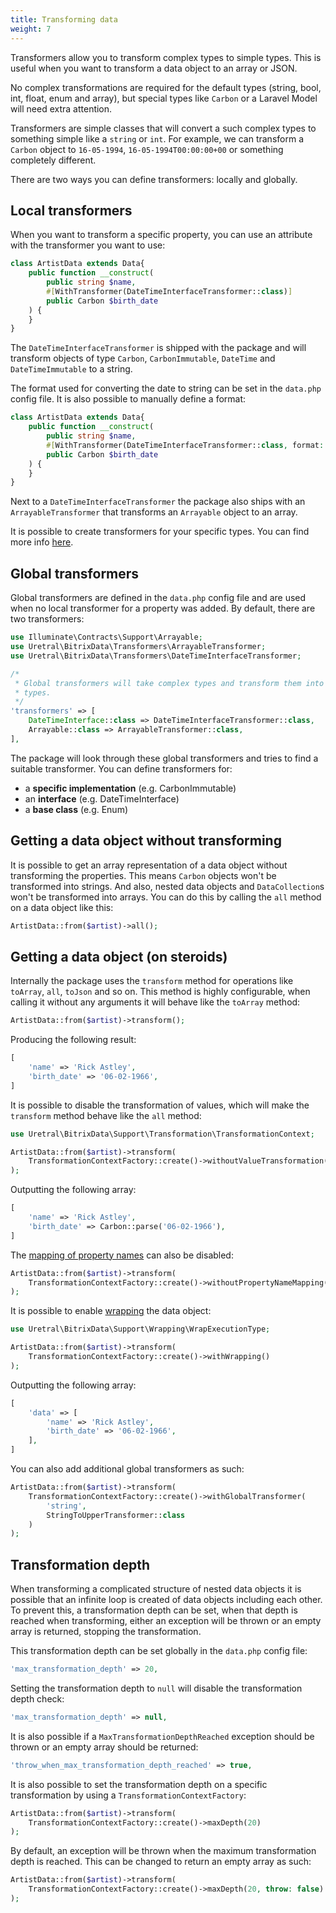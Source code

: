 ```yaml
---
title: Transforming data
weight: 7
---
```


Transformers allow you to transform complex types to simple types. This is useful when you want to transform a data object to an array or JSON.

No complex transformations are required for the default types (string, bool, int, float, enum and array), but special types like `Carbon` or a Laravel Model will need extra attention.

Transformers are simple classes that will convert a such complex types to something simple like a `string` or `int`. For example, we can transform a `Carbon` object to `16-05-1994`, `16-05-1994T00:00:00+00` or something completely different.

There are two ways you can define transformers: locally and globally.

## Local transformers

When you want to transform a specific property, you can use an attribute with the transformer you want to use:

```php
class ArtistData extends Data{
    public function __construct(
        public string $name,
        #[WithTransformer(DateTimeInterfaceTransformer::class)]
        public Carbon $birth_date
    ) {
    }
}
```

The `DateTimeInterfaceTransformer` is shipped with the package and will transform objects of type `Carbon`, `CarbonImmutable`, `DateTime` and `DateTimeImmutable` to a string.

The format used for converting the date to string can be set in the `data.php` config file. It is also possible to manually define a format:

```php
class ArtistData extends Data{
    public function __construct(
        public string $name,
        #[WithTransformer(DateTimeInterfaceTransformer::class, format: 'm-Y')]
        public Carbon $birth_date
    ) {
    }
}
```

Next to a `DateTimeInterfaceTransformer` the package also ships with an `ArrayableTransformer` that transforms an `Arrayable` object to an array.

It is possible to create transformers for your specific types. You can find more info [here](/docs/laravel-data/v4/advanced-usage/creating-a-transformer).

## Global transformers

Global transformers are defined in the `data.php` config file and are used when no local transformer for a property was added. By default, there are two transformers:

```php
use Illuminate\Contracts\Support\Arrayable;
use Uretral\BitrixData\Transformers\ArrayableTransformer;
use Uretral\BitrixData\Transformers\DateTimeInterfaceTransformer;

/*
 * Global transformers will take complex types and transform them into simple
 * types.
 */
'transformers' => [
    DateTimeInterface::class => DateTimeInterfaceTransformer::class,
    Arrayable::class => ArrayableTransformer::class,
],
```

The package will look through these global transformers and tries to find a suitable transformer. You can define transformers for:

- a **specific implementation** (e.g. CarbonImmutable)
- an **interface** (e.g. DateTimeInterface)
- a **base class** (e.g. Enum)

## Getting a data object without transforming

It is possible to get an array representation of a data object without transforming the properties. This means `Carbon` objects won't be transformed into strings. And also, nested data objects and `DataCollection`s won't be transformed into arrays. You can do this by calling the `all` method on a data object like this:

```php
ArtistData::from($artist)->all();
```

## Getting a data object (on steroids)

Internally the package uses the `transform` method for operations like `toArray`, `all`, `toJson` and so on. This method is highly configurable, when calling it without any arguments it will behave like the `toArray` method:

```php
ArtistData::from($artist)->transform();
```

Producing the following result:

```php
[
    'name' => 'Rick Astley',
    'birth_date' => '06-02-1966',
]
```

It is possible to disable the transformation of values, which will make the `transform` method behave like the `all` method:

```php
use Uretral\BitrixData\Support\Transformation\TransformationContext;

ArtistData::from($artist)->transform(
    TransformationContextFactory::create()->withoutValueTransformation()
);
```

Outputting the following array:

```php
[
    'name' => 'Rick Astley',
    'birth_date' => Carbon::parse('06-02-1966'),
]
```

The [mapping of property names](/docs/laravel-data/v4/as-a-resource/mapping-property-names) can also be disabled:

```php
ArtistData::from($artist)->transform(
    TransformationContextFactory::create()->withoutPropertyNameMapping()
);
```

It is possible to enable [wrapping](/docs/laravel-data/v4/as-a-resource/wrapping-data) the data object:

```php
use Uretral\BitrixData\Support\Wrapping\WrapExecutionType;

ArtistData::from($artist)->transform(
    TransformationContextFactory::create()->withWrapping()
);
```

Outputting the following array:

```php
[
    'data' => [
        'name' => 'Rick Astley',
        'birth_date' => '06-02-1966',
    ],
]
```

You can also add additional global transformers as such:

```php
ArtistData::from($artist)->transform(
    TransformationContextFactory::create()->withGlobalTransformer(
        'string', 
        StringToUpperTransformer::class
    )
);
```

## Transformation depth

When transforming a complicated structure of nested data objects it is possible that an infinite loop is created of data objects including each other.
To prevent this, a transformation depth can be set, when that depth is reached when transforming, either an exception will be thrown or an empty
array is returned, stopping the transformation.

This transformation depth can be set globally in the `data.php` config file:

```php
'max_transformation_depth' => 20,
```

Setting the transformation depth to `null` will disable the transformation depth check:

```php
'max_transformation_depth' => null,
```

It is also possible if a `MaxTransformationDepthReached` exception should be thrown or an empty array should be returned:

```php
'throw_when_max_transformation_depth_reached' => true,
```

It is also possible to set the transformation depth on a specific transformation by using a `TransformationContextFactory`:

```php
ArtistData::from($artist)->transform(
    TransformationContextFactory::create()->maxDepth(20)
);
```

By default, an exception will be thrown when the maximum transformation depth is reached. This can be changed to return an empty array as such:

```php
ArtistData::from($artist)->transform(
    TransformationContextFactory::create()->maxDepth(20, throw: false)
);
```
